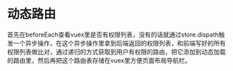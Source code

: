 # 动态路由

首先在beforeEach查看vuex里是否有权限列表，没有的话就通过store.dispath触发一个异步操作，在这个异步操作里拿到后端返回的权限列表，和前端写好的所有权限列表做比对，通过递归的方式获取到用户有权限的路由，把它添加到动态加载的路由里，然后再把这个路由表存储在vuex里方便页面布局导航栏。